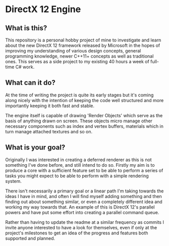 # DirectX 12 Engine

## What is this? ##
This repository is a personal hobby project of mine to investigate and learn about the new DirectX 12 framework released by Microsoft in the hopes of improving my understanding of various design concepts, general programming knowledge, newer C++11+ concepts as well as traditional ones. This serves as a side project to my existing 40 hours a week of full-time C# work.

## What can it do? ##
At the time of writing the project is quite its early stages but it's coming along nicely with the intention of keeping the code well structured and more importantly keeping it both fast and stable.

The engine itself is capable of drawing 'Render Objects' which serve as the basis of anything drawn on screen. These objects micro manage other necessary components such as index and vertex buffers, materials which in turn manage attached textures and so on.

## What is your goal? ##

Originally I was interested in creating a deferred renderer as this is not something I've done before, and still intend to do so. Firstly my aim is to produce a core with a sufficient feature set to be able to perform a series of tasks you might expect to be able to perform with a simple rendering system.

There isn't necessarily a primary goal or a linear path I'm taking towards the ideas I have in mind, and often I will find myself adding something and then finding out about something similar, or even a completely different idea and working my way towards that. An example of this is DirectX 12's parallel powers and have put some effort into creating a parallel command queue.

Rather than having to update the readme at a similar frequency as commits I invite anyone interested to have a look for themselves, even if only at the project's milestones to get an idea of the progress and features both supported and planned.
